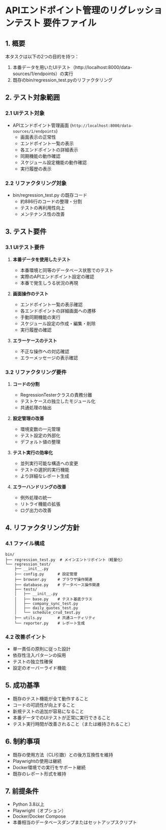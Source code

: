 # APIエンドポイント管理のリグレッションテスト 要件ファイル

## 1. 概要
本タスクは以下の2つの目的を持つ：
1. 本番データを用いたUIテスト（http://localhost:8000/data-sources/1/endpoints）の実行
2. 既存のbin/regression_test.pyのリファクタリング

## 2. テスト対象範囲

### 2.1 UIテスト対象
- APIエンドポイント管理画面 (`http://localhost:8000/data-sources/1/endpoints`)
  - 画面表示の正常性
  - エンドポイント一覧の表示
  - 各エンドポイントの詳細表示
  - 同期機能の動作確認
  - スケジュール設定機能の動作確認
  - 実行履歴の表示

### 2.2 リファクタリング対象
- bin/regression_test.py の既存コード
  - 約886行のコードの整理・分割
  - テストの再利用性向上
  - メンテナンス性の改善

## 3. テスト要件

### 3.1 UIテスト要件
1. **本番データを使用したテスト**
   - 本番環境と同等のデータベース状態でのテスト
   - 実際のAPIエンドポイント設定の確認
   - 本番で発生しうる状況の再現

2. **画面操作のテスト**
   - エンドポイント一覧の表示確認
   - 各エンドポイントの詳細画面への遷移
   - 手動同期機能の実行
   - スケジュール設定の作成・編集・削除
   - 実行履歴の確認

3. **エラーケースのテスト**
   - 不正な操作への対応確認
   - エラーメッセージの表示確認

### 3.2 リファクタリング要件
1. **コードの分割**
   - RegressionTesterクラスの責務分離
   - テストケースの独立したモジュール化
   - 共通処理の抽出

2. **設定管理の改善**
   - 環境変数の一元管理
   - テスト設定の外部化
   - デフォルト値の整理

3. **テスト実行の効率化**
   - 並列実行可能な構造への変更
   - テストの選択的実行機能
   - より詳細なレポート生成

4. **エラーハンドリングの改善**
   - 例外処理の統一
   - リトライ機能の拡張
   - ログ出力の改善

## 4. リファクタリング方針

### 4.1 ファイル構成
```
bin/
├── regression_test.py  # メインエントリポイント（軽量化）
└── regression_test/
    ├── __init__.py
    ├── config.py      # 設定管理
    ├── browser.py     # ブラウザ操作関連
    ├── database.py    # データベース操作関連
    ├── tests/
    │   ├── __init__.py
    │   ├── base.py    # テスト基底クラス
    │   ├── company_sync_test.py
    │   ├── daily_quotes_test.py
    │   └── schedule_crud_test.py
    ├── utils.py       # 共通ユーティリティ
    └── reporter.py    # レポート生成
```

### 4.2 改善ポイント
- 単一責任の原則に従った設計
- 依存性注入パターンの採用
- テストの独立性確保
- 設定のオーバーライド機能

## 5. 成功基準
- 既存のテスト機能が全て動作すること
- コードの可読性が向上すること
- 新規テストの追加が容易になること
- 本番データでのUIテストが正常に実行できること
- テスト実行時間が改善されること（または維持されること）

## 6. 制約事項
- 既存の使用方法（CLI引数）との後方互換性を維持
- Playwrightの使用は継続
- Docker環境での実行をサポート継続
- 既存のレポート形式を維持

## 7. 前提条件
- Python 3.8以上
- Playwright（オプション）
- Docker/Docker Compose
- 本番相当のデータベースダンプまたはセットアップスクリプト